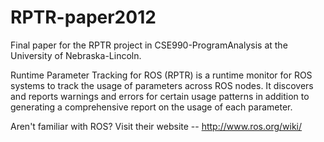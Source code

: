 RPTR-paper2012
==============

Final paper for the RPTR project in CSE990-ProgramAnalysis at the University of Nebraska-Lincoln.

Runtime Parameter Tracking for ROS (RPTR) is a runtime monitor for ROS systems to track the usage of parameters across ROS nodes. It discovers and reports warnings and errors for certain usage patterns in addition to generating a comprehensive report on the usage of each parameter.

Aren't familiar with ROS? Visit their website -- http://www.ros.org/wiki/